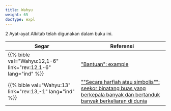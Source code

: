 ```yaml
---
title: Wahyu
weight: 65
docType: expl
---
```


2 Ayat-ayat Alkitab telah digunakan dalam buku ini.

| Segar | Referensi |
|-------|-----------|
| {{% bible val="Wahyu:12,1-6" link="rev:12,1-6" lang="ind" %}} | ["Bantuan": example](/help#None) |
| {{% bible val="Wahyu:13" link="rev:13,-1" lang="ind" %}} | [""Secara harfiah atau simbolis"": seekor binatang buas yang berkepala banyak dan bertanduk banyak berkeliaran di dunia](/quick/background/literature/#None) |
